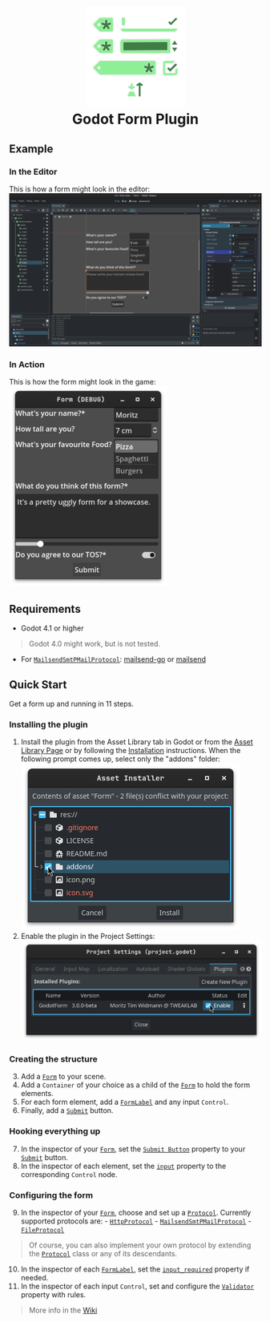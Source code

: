 <h1 align="center">
	<img src="icon.svg" alt="Icon"> <br>
	Godot Form Plugin
</h1>

## Example
### In the Editor
This is how a form might look in the editor: <br>
![Form in the editor](addons/form/readme%20images/Editor.png)
### In Action
This is how the form might look in the game: <br>
![Form in action](addons/form/readme%20images/Game_400.png)

## Requirements
- Godot 4.1 or higher
> Godot 4.0 might work, but is not tested.
- For [`MailsendSmtPMailProtocol`](https://github.com/moritz-t-w/Godot-Form/wiki/Code-Reference#mailsendsmtpmailprotocol-smtpmailprotocol-): [mailsend-go](https://github.com/muquit/mailsend-go) or [mailsend](https://github.com/muquit/mailsend)

## Quick Start
Get a form up and running in 11 steps.
### Installing the plugin
1. Install the plugin from the Asset Library tab in Godot or from the [Asset Library Page](https://godotengine.org/asset-library/asset/2362) or by following the [Installation](https://github.com/moritz-t-w/Godot-Form/wiki/Installation)  instructions. When the following prompt comes up, select only the "addons" folder: <br>
	![Download only the addons folder](addons/form/readme%20images/Download.png)
2. Enable the plugin in the Project Settings: <br>
	![Enable the plugin](addons/form/readme%20images/Enable.png)
### Creating the structure
3. Add a [`Form`](https://github.com/moritz-t-w/Godot-Form/wiki/Code-Reference#Form) to your scene.
4. Add a `Container` of your choice as a child of the [`Form`](https://github.com/moritz-t-w/Godot-Form/wiki/Code-Reference#Form) to hold the form elements.
5. For each form element, add a [`FormLabel`](https://github.com/moritz-t-w/Godot-Form/wiki/Code-Reference#formlabel--label) and any input `Control`.
6. Finally, add a [`Submit`](https://github.com/moritz-t-w/Godot-Form/wiki/Code-Reference#submit) button.
### Hooking everything up
7. In the inspector of your [`Form`](https://github.com/moritz-t-w/Godot-Form/wiki/Code-Reference#Form), set the [`Submit Button`](https://github.com/moritz-t-w/Godot-Form/wiki/Code-Reference#submit_button-submit) property to your [`Submit`](https://github.com/moritz-t-w/Godot-Form/wiki/Code-Reference#submit) button.
8. In the inspector of each element, set the [`input`](https://github.com/moritz-t-w/Godot-Form/wiki/Code-Reference#input-control) property to the corresponding `Control` node.
### Configuring the form
9. In the inspector of your [`Form`](https://github.com/moritz-t-w/Godot-Form/wiki/Code-Reference#Form), choose and set up a [`Protocol`](https://github.com/moritz-t-w/Godot-Form/wiki/Code-Reference#protocol-resource).
		Currently supported protocols are:
		- [`HttpProtocol`](https://github.com/moritz-t-w/Godot-Form/wiki/Code-Reference#httpprotocol-networkprotocol)
		- [`MailsendSmtPMailProtocol`](https://github.com/moritz-t-w/Godot-Form/wiki/Code-Reference#mailsendsmtpmailprotocol-smtpmailprotocol-)
		- [`FileProtocol`](https://github.com/moritz-t-w/Godot-Form/wiki/Code-Reference#fileprotocol-protocol)
> Of course, you can also implement your own protocol by extending the [`Protocol`](https://github.com/moritz-t-w/Godot-Form/wiki/Code-Reference#protocol-resource) class or any of its descendants.
10. In the inspector of each [`FormLabel`](https://github.com/moritz-t-w/Godot-Form/wiki/Code-Reference#formlabel--label), set the [`input_required`](https://github.com/moritz-t-w/Godot-Form/wiki/Code-Reference#input_required-false) property if needed.
11. In the inspector of each input `Control`, set and configure the [`Validator`](https://github.com/moritz-t-w/Godot-Form/wiki/Code-Reference#validator-resource) property with rules.

> More info in the [Wiki](https://github.com/moritz-t-w/Godot-Form/wiki)
